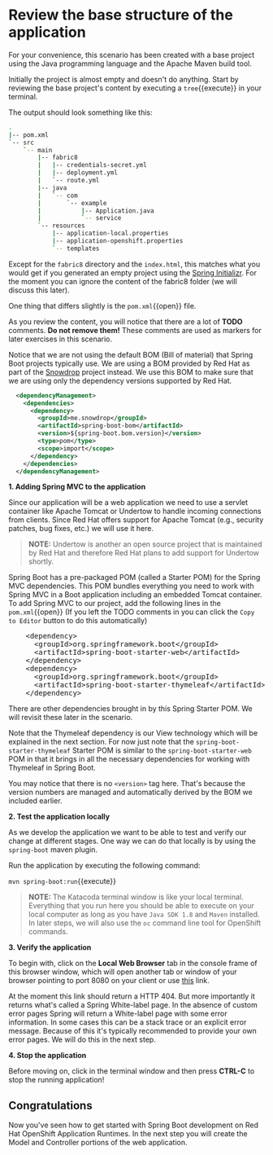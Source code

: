 # Review the base structure of the application

For your convenience, this scenario has been created with a base project using the Java programming language and the Apache Maven build tool.

Initially the project is almost empty and doesn't do anything. Start by reviewing the base project's content by executing a ``tree``{{execute}} in your terminal.

The output should look something like this:

```sh
.
|-- pom.xml
`-- src
    `-- main
        |-- fabric8
        |   |-- credentials-secret.yml
        |   |-- deployment.yml
        |   `-- route.yml
        |-- java
        |   `-- com
        |       `-- example
        |           |-- Application.java
        |           `-- service
        `-- resources
            |-- application-local.properties
            |-- application-openshift.properties
            `-- templates
```


Except for the `fabric8` directory and the `index.html`, this matches what you would get if you generated an empty project using the [Spring Initializr](https://start.spring.io). For the moment you can ignore the content of the fabric8 folder (we will discuss this later).

One thing that differs slightly is the ``pom.xml``{{open}} file.

As you review the content, you will notice that there are a lot of **TODO** comments. **Do not remove them!** These comments are used as markers for later exercises in this scenario. 

Notice that we are not using the default BOM (Bill of material) that Spring Boot projects typically use. We are using a BOM provided by Red Hat as part of the [Snowdrop](http://snowdrop.me/) project instead. We use this BOM to make sure that we are using only the dependency versions supported by Red Hat.

```xml
  <dependencyManagement>
    <dependencies>
      <dependency>
        <groupId>me.snowdrop</groupId>
        <artifactId>spring-boot-bom</artifactId>
        <version>${spring-boot.bom.version}</version>
        <type>pom</type>
        <scope>import</scope>
      </dependency>
    </dependencies>
  </dependencyManagement>
```

**1. Adding Spring MVC to the application**

Since our application will be a web application we need to use a servlet container like Apache Tomcat or Undertow to handle incoming connections from clients. Since Red Hat offers support for Apache Tomcat (e.g., security patches, bug fixes, etc.) we will use it here. 

>**NOTE:** Undertow is another an open source project that is maintained by Red Hat and therefore Red Hat plans to add support for Undertow shortly.

Spring Boot has a pre-packaged POM (called a Starter POM) for the Spring MVC dependencies. This POM bundles everything you need to work with Spring MVC in a Boot application including an embedded Tomcat container. To add Spring MVC to our project, add the following lines in the ``pom.xml``{{open}} (If you left the TODO comments in you can click the `Copy to Editor` button to do this automatically)

<pre class="file" data-filename="pom.xml" data-target="insert" data-marker="<!-- TODO: Add web dependencies here -->">
    &lt;dependency&gt;
      &lt;groupId&gt;org.springframework.boot&lt;/groupId&gt;
      &lt;artifactId&gt;spring-boot-starter-web&lt;/artifactId&gt;
    &lt;/dependency&gt;
    &lt;dependency&gt;
      &lt;groupId&gt;org.springframework.boot&lt;/groupId&gt;
      &lt;artifactId&gt;spring-boot-starter-thymeleaf&lt;/artifactId&gt;
    &lt;/dependency&gt;
</pre>

There are other dependencies brought in by this Spring Starter POM. We will revisit these later in the scenario.

Note that the Thymeleaf dependency is our View technology which will be explained in the next section. For now just note that the `spring-boot-starter-thymeleaf` Starter POM is similar to the `spring-boot-starter-web` POM in that it brings in all the necessary dependencies for working with Thymeleaf in Spring Boot.

You may notice that there is no `<version>` tag here. That's because the version numbers are managed and automatically derived by the BOM we included earlier. 

**2. Test the application locally**

As we develop the application we want to be able to test and verify our change at different stages. One way we can do that locally is by using the `spring-boot` maven plugin.

Run the application by executing the following command:

``mvn spring-boot:run``{{execute}}

>**NOTE:** The Katacoda terminal window is like your local terminal. Everything that you run here you should be able to execute on your local computer as long as you have `Java SDK 1.8` and `Maven` installed. In later steps, we will also use the `oc` command line tool for OpenShift commands.

**3. Verify the application**

To begin with, click on the **Local Web Browser** tab in the console frame of this browser window, which will open another tab or window of your browser pointing to port 8080 on your client or use [this](https://[[HOST_SUBDOMAIN]]-8080-[[KATACODA_HOST]].environments.katacoda.com/) link.

At the moment this link should return a HTTP 404. But more importantly it returns what's called a Spring White-label page. In the absence of custom error pages Spring will return a White-label page with some error information. In some cases this can be a stack trace or an explicit error message. Because of this it's typically recommended to provide your own error pages. We will do this in the next step.

**4. Stop the application**

Before moving on, click in the terminal window and then press **CTRL-C** to stop the running application!

## Congratulations

Now you've seen how to get started with Spring Boot development on Red Hat OpenShift Application Runtimes. In the next step you will create the Model and Controller portions of the web application.
